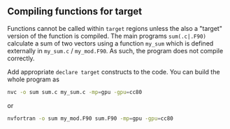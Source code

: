 ## Compiling functions for target

Functions cannot be called within `target` regions unless the also a "target"
version of the function is compiled. The main programs `sum(.c|.F90)` calculate
a sum of two vectors using a function `my_sum` which is defined externally in 
`my_sum.c` / `my_mod.F90`. As such, the program does not compile correctly.

Add appropriate `declare target` constructs to the code. You can build the whole program as
```bash
nvc -o sum sum.c my_sum.c -mp=gpu -gpu=cc80
```
or
```bash
nvfortran -o sum my_mod.F90 sum.F90 -mp=gpu -gpu=cc80
```

